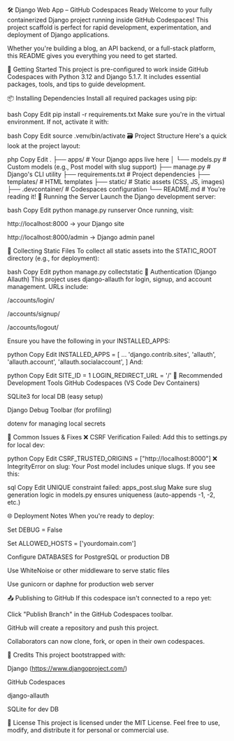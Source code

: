 🛠️ Django Web App – GitHub Codespaces Ready
Welcome to your fully containerized Django project running inside GitHub Codespaces! This project scaffold is perfect for rapid development, experimentation, and deployment of Django applications.

Whether you're building a blog, an API backend, or a full-stack platform, this README gives you everything you need to get started.

🚀 Getting Started
This project is pre-configured to work inside GitHub Codespaces with Python 3.12 and Django 5.1.7. It includes essential packages, tools, and tips to guide development.

📦 Installing Dependencies
Install all required packages using pip:

bash
Copy
Edit
pip install -r requirements.txt
Make sure you're in the virtual environment. If not, activate it with:

bash
Copy
Edit
source .venv/bin/activate
🗃️ Project Structure
Here's a quick look at the project layout:

php
Copy
Edit
.
├── apps/                 # Your Django apps live here
│   └── models.py         # Custom models (e.g., Post model with slug support)
├── manage.py             # Django's CLI utility
├── requirements.txt      # Project dependencies
├── templates/            # HTML templates
├── static/               # Static assets (CSS, JS, images)
├── .devcontainer/        # Codespaces configuration
└── README.md             # You're reading it!
🔧 Running the Server
Launch the Django development server:

bash
Copy
Edit
python manage.py runserver
Once running, visit:

http://localhost:8000 → your Django site

http://localhost:8000/admin → Django admin panel

🧊 Collecting Static Files
To collect all static assets into the STATIC_ROOT directory (e.g., for deployment):

bash
Copy
Edit
python manage.py collectstatic
🔐 Authentication (Django Allauth)
This project uses django-allauth for login, signup, and account management. URLs include:

/accounts/login/

/accounts/signup/

/accounts/logout/

Ensure you have the following in your INSTALLED_APPS:

python
Copy
Edit
INSTALLED_APPS = [
    ...
    'django.contrib.sites',
    'allauth',
    'allauth.account',
    'allauth.socialaccount',
]
And:

python
Copy
Edit
SITE_ID = 1
LOGIN_REDIRECT_URL = '/'
🧪 Recommended Development Tools
GitHub Codespaces (VS Code Dev Containers)

SQLite3 for local DB (easy setup)

Django Debug Toolbar (for profiling)

dotenv for managing local secrets

📌 Common Issues & Fixes
❌ CSRF Verification Failed:
Add this to settings.py for local dev:

python
Copy
Edit
CSRF_TRUSTED_ORIGINS = ["http://localhost:8000"]
❌ IntegrityError on slug:
Your Post model includes unique slugs. If you see this:

sql
Copy
Edit
UNIQUE constraint failed: apps_post.slug
Make sure slug generation logic in models.py ensures uniqueness (auto-appends -1, -2, etc.)

🌐 Deployment Notes
When you're ready to deploy:

Set DEBUG = False

Set ALLOWED_HOSTS = ['yourdomain.com']

Configure DATABASES for PostgreSQL or production DB

Use WhiteNoise or other middleware to serve static files

Use gunicorn or daphne for production web server

📤 Publishing to GitHub
If this codespace isn't connected to a repo yet:

Click "Publish Branch" in the GitHub Codespaces toolbar.

GitHub will create a repository and push this project.

Collaborators can now clone, fork, or open in their own codespaces.

🙏 Credits
This project bootstrapped with:

Django (https://www.djangoproject.com/)

GitHub Codespaces

django-allauth

SQLite for dev DB

📃 License
This project is licensed under the MIT License. Feel free to use, modify, and distribute it for personal or commercial use.